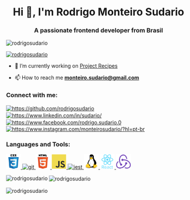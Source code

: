 <h1 align="center">Hi 👋, I'm Rodrigo Monteiro Sudario</h1>
<h3 align="center">A passionate frontend developer from Brasil</h3>

<p align="left"> <img src="https://komarev.com/ghpvc/?username=rodrigosudario&label=Profile%20views&color=0e75b6&style=flat" alt="rodrigosudario" /> </p>

<p align="left"> <a href="https://github.com/ryo-ma/github-profile-trophy"><img src="https://github-profile-trophy.vercel.app/?username=rodrigosudario" alt="rodrigosudario" /></a> </p>

- 🔭 I’m currently working on [Project Recipes](https://github.com/tryber/sd-07-project-recipes-app/tree/main-group-14)

- 📫 How to reach me **monteiro.sudario@gmail.com**

<h3 align="left">Connect with me:</h3>
<p align="left">
<a href="https://dev.to/https://github.com/rodrigosudario" target="blank"><img align="center" src="https://cdn.jsdelivr.net/npm/simple-icons@3.0.1/icons/dev-dot-to.svg" alt="https://github.com/rodrigosudario" height="30" width="40" /></a>
<a href="https://linkedin.com/in/https://www.linkedin.com/in/sudario/" target="blank"><img align="center" src="https://cdn.jsdelivr.net/npm/simple-icons@3.0.1/icons/linkedin.svg" alt="https://www.linkedin.com/in/sudario/" height="30" width="40" /></a>
<a href="https://fb.com/https://www.facebook.com/rodrigo.sudario.0" target="blank"><img align="center" src="https://cdn.jsdelivr.net/npm/simple-icons@3.0.1/icons/facebook.svg" alt="https://www.facebook.com/rodrigo.sudario.0" height="30" width="40" /></a>
<a href="https://instagram.com/https://www.instagram.com/monteirosudario/?hl=pt-br" target="blank"><img align="center" src="https://cdn.jsdelivr.net/npm/simple-icons@3.0.1/icons/instagram.svg" alt="https://www.instagram.com/monteirosudario/?hl=pt-br" height="30" width="40" /></a>
</p>

<h3 align="left">Languages and Tools:</h3>
<p align="left"> <a href="https://www.w3schools.com/css/" target="_blank"> <img src="https://raw.githubusercontent.com/devicons/devicon/master/icons/css3/css3-original-wordmark.svg" alt="css3" width="40" height="40"/> </a> <a href="https://git-scm.com/" target="_blank"> <img src="https://www.vectorlogo.zone/logos/git-scm/git-scm-icon.svg" alt="git" width="40" height="40"/> </a> <a href="https://www.w3.org/html/" target="_blank"> <img src="https://raw.githubusercontent.com/devicons/devicon/master/icons/html5/html5-original-wordmark.svg" alt="html5" width="40" height="40"/> </a> <a href="https://developer.mozilla.org/en-US/docs/Web/JavaScript" target="_blank"> <img src="https://raw.githubusercontent.com/devicons/devicon/master/icons/javascript/javascript-original.svg" alt="javascript" width="40" height="40"/> </a> <a href="https://jestjs.io" target="_blank"> <img src="https://www.vectorlogo.zone/logos/jestjsio/jestjsio-icon.svg" alt="jest" width="40" height="40"/> </a> <a href="https://www.linux.org/" target="_blank"> <img src="https://raw.githubusercontent.com/devicons/devicon/master/icons/linux/linux-original.svg" alt="linux" width="40" height="40"/> </a> <a href="https://reactjs.org/" target="_blank"> <img src="https://raw.githubusercontent.com/devicons/devicon/master/icons/react/react-original-wordmark.svg" alt="react" width="40" height="40"/> </a> <a href="https://redux.js.org" target="_blank"> <img src="https://raw.githubusercontent.com/devicons/devicon/master/icons/redux/redux-original.svg" alt="redux" width="40" height="40"/> </a> </p>

<p><img align="left" src="https://github-readme-stats.vercel.app/api/top-langs?username=rodrigosudario&show_icons=true&locale=en&layout=compact" alt="rodrigosudario" /></p>

<p>&nbsp;<img align="center" src="https://github-readme-stats.vercel.app/api?username=rodrigosudario&show_icons=true&locale=en" alt="rodrigosudario" /></p>

<p><img align="center" src="https://github-readme-streak-stats.herokuapp.com/?user=rodrigosudario&" alt="rodrigosudario" /></p>
